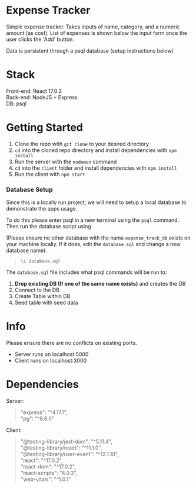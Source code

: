 # Expense Tracker

Simple expense tracker. Takes inputs of name, category, and a numeric amount (as cost). List of expenses is shown below the input form once the user clicks the 'Add' button.

Data is persistent through a psql database (setup instructions below)

# Stack

Front-end: React 17.0.2  
Back-end: NodeJS + Express  
DB: psql

# Getting Started

1. Clone the repo with `git clone` to your desired directory
2. `cd` into the cloned repo directory and install dependencies with `npm install`
3. Run the server with the `nodemon` command
4. `cd` into the `client` folder and install dependencies with `npm install`
5. Run the client with `npm start`

### Database Setup

Since this is a locally run project, we will need to setup a local database to demonstrate the apps usage.

To do this please enter psql in a new terminal using the `psql` command.  
Then run the database script using

(Please ensure no other database with the name `expense_track_db` exists on your machine locally. If it does, edit the `database.sql` and change a new database name).

> `\i database.sql`

The `database.sql` file includes what psql commands will be run to:

1. **Drop existing DB (If one of the same name exists)** and creates the DB
2. Connect to the DB
3. Create Table within DB
4. Seed table with seed data

# Info

Please ensure there are no conflicts on existing ports.

- Server runs on localhost:5000
- Client runs on localhost:3000

# Dependencies

Server:

> "express": "^4.17.1",  
>  "pg": "^8.6.0"

Client:

> "@testing-library/jest-dom": "^5.11.4",  
>  "@testing-library/react": "^11.1.0",  
> "@testing-library/user-event": "^12.1.10",  
> "react": "^17.0.2",  
> "react-dom": "^17.0.2",  
> "react-scripts": "4.0.3",  
> "web-vitals": "^1.0.1"
